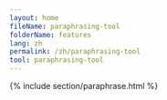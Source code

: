 ```yaml
---
layout: home
fileName: paraphrasing-tool
folderName: features
lang: zh
permalink: /zh/paraphrasing-tool
tool: paraphrasing-tool
---
```

{% include section/paraphrase.html %}
